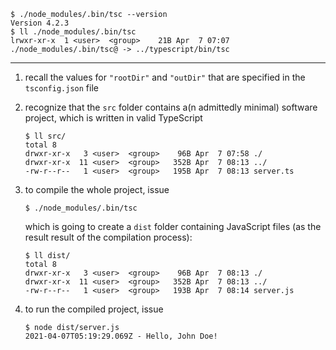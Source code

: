 ```
$ ./node_modules/.bin/tsc --version
Version 4.2.3
$ ll ./node_modules/.bin/tsc 
lrwxr-xr-x  1 <user>  <group>    21B Apr  7 07:07 ./node_modules/.bin/tsc@ -> ../typescript/bin/tsc
```

---

1. recall the values for `"rootDir"` and `"outDir"` that are specified in the `tsconfig.json` file

2. recognize that the `src` folder contains a(n admittedly minimal) software project, which is written in valid TypeScript

    ```
    $ ll src/
    total 8
    drwxr-xr-x   3 <user>  <group>    96B Apr  7 07:58 ./
    drwxr-xr-x  11 <user>  <group>   352B Apr  7 08:13 ../
    -rw-r--r--   1 <user>  <group>   195B Apr  7 08:13 server.ts
    ```

3. to compile the whole project, issue

    ```
    $ ./node_modules/.bin/tsc
    ```

    which is going to create a `dist` folder containing JavaScript files (as the result result of the compilation process):

    ```
    $ ll dist/
    total 8
    drwxr-xr-x   3 <user>  <group>    96B Apr  7 08:13 ./
    drwxr-xr-x  11 <user>  <group>   352B Apr  7 08:13 ../
    -rw-r--r--   1 <user>  <group>   193B Apr  7 08:14 server.js
    ```

4. to run the compiled project, issue

    ```
    $ node dist/server.js
    2021-04-07T05:19:29.069Z - Hello, John Doe!
    ```
